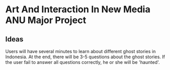 # Art And Interaction In New Media ANU Major Project

## Ideas
Users will have several minutes to learn about different ghost stories in Indonesia.
At the end, there will be 3-5 questions about the ghost stories.
If the user fail to answer all questions correctly, he or she will be 'haunted'.
